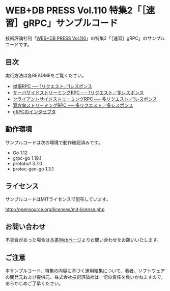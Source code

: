 # WEB+DB PRESS Vol.110 特集2「［速習］gRPC」サンプルコード

技術評論社刊「[WEB+DB PRESS Vol.110](https://gihyo.jp/magazine/wdpress/archive/2019/vol110)」の特集2「［速習］gRPC」のサンプルコードです。

## 目次

実行方法は各READMEをご覧ください。

- [単項RPC ── 1リクエスト／1レスポンス](https://github.com/vvatanabe/go-grpc-basics/tree/master/echo)
- [サーバサイドストリーミングRPC ── 1リクエスト／多レスポンス](https://github.com/vvatanabe/go-grpc-basics/tree/master/downloader)
- [クライアントサイドストリーミングRPC ── 多リクエスト／1レスポンス](https://github.com/vvatanabe/go-grpc-basics/tree/master/uploader)
- [双方向ストリーミングRPC ── 多リクエスト／多レスポンス](https://github.com/vvatanabe/go-grpc-basics/tree/master/chat)
- [gRPCのインタセプタ](https://github.com/vvatanabe/go-grpc-basics/tree/master/interceptor)

## 動作環境

サンプルコードは次の環境で動作確認済みです。

- Go 1.12
- grpc-go 1.19.1
- protobuf 3.7.0
- protoc-gen-go 1.3.1

## ライセンス

サンプルコードはMITライセンスで配布しています。

http://opensource.org/licenses/mit-license.php

## お問い合わせ

不具合があった場合は[本書Webページ](https://gihyo.jp/magazine/wdpress/archive/2019/vol110)よりお問い合わせをお願いいたします。

## ご注意

本サンプルコード、特集の内容に基づく運用結果について、著者、ソフトウェアの開発元および提供元、株式会社技術評論社は一切の責任を負いかねますので、あらかじめご了承ください。